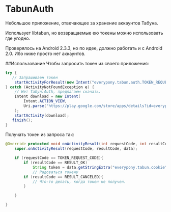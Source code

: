 TabunAuth
=========
Небольшое приложение, отвечающее за хранение аккаунтов Табуна.

Использует libtabun, но возвращаемые ею токены можно использовать где угодно.

Проверялось на Android 2.3.3, но по идее, должно работать и с Android 2.0.
Ибо ниже просто нет аккаунтов.

##Использование
Чтобы запросить токен из своего приложения:

```java
try {
   // Запрашиваем токен
	startActivityForResult(new Intent("everypony.tabun.auth.TOKEN_REQUEST"), TOKEN_REQUEST_CODE);
} catch (ActivityNotFoundException e) {
	// Нет Табун.Auth, предлагаем скачать. 
	Intent download = new Intent(
		Intent.ACTION_VIEW,
		Uri.parse("https://play.google.com/store/apps/details?id=everypony.tabun.auth")
	);
	startActivity(download);
   finish();
}
```

Получать токен из запроса так:

```java
@Override protected void onActivityResult(int requestCode, int resultCode, Intent data) {
	super.onActivityResult(requestCode, resultCode, data);

	if (requestCode == TOKEN_REQUEST_CODE){
		if (resultCode == RESULT_OK)
			String token = data.getStringExtra("everypony.tabun.cookie");
			// Радоваться токену
		if (resultCode == RESULT_CANCELED){
			// Что-то делать, когда токен не получен.
		}

	}

}
```
